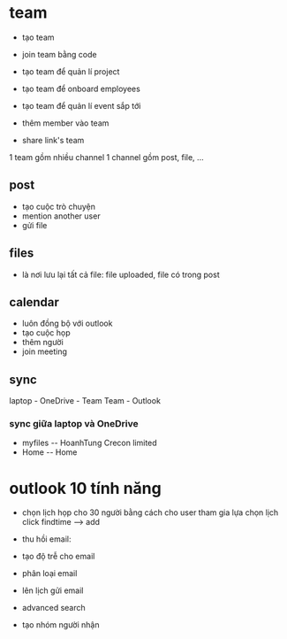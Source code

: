
# team

<!-- https://www.youtube.com/watch?v=5NFUmBcpLwk -->

- tạo team
- join team bằng code

- tạo team để quản lí project
- tạo team để onboard employees
- tạo team để quản lí event sắp tới

- thêm member vào team
- share link's team

1 team gồm nhiều channel
1 channel gồm post, file, ...

## post

- tạo cuộc trò chuyện
- mention another user
- gửi file

## files

- là nơi lưu lại tất cả file: file uploaded, file có trong post

## calendar

- luôn đồng bộ với outlook
- tạo cuộc họp
- thêm người
- join meeting

## sync

laptop - OneDrive - Team
Team - Outlook

### sync giữa laptop và OneDrive

- myfiles -- HoanhTung Crecon limited
- Home -- Home

# outlook 10 tính năng

<!-- https://www.youtube.com/watch?v=5NFUmBcpLwk -->

- chọn lịch họp cho 30 người bằng cách cho user tham gia lựa chọn lịch
  click findtime --> add

- thu hồi email:
- tạo độ trễ cho email
- phân loại email
- lên lịch gửi email
- advanced search
- tạo nhóm người nhận
